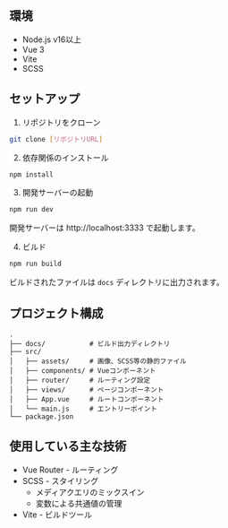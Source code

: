 ## 環境
- Node.js v16以上
- Vue 3
- Vite
- SCSS

## セットアップ
1. リポジトリをクローン
```bash
git clone [リポジトリURL]
```

2. 依存関係のインストール
```bash
npm install
```

3. 開発サーバーの起動
```bash
npm run dev
```
開発サーバーは http://localhost:3333 で起動します。

4. ビルド
```bash
npm run build
```
ビルドされたファイルは `docs` ディレクトリに出力されます。

## プロジェクト構成
```
.
├── docs/           # ビルド出力ディレクトリ
├── src/
│   ├── assets/     # 画像、SCSS等の静的ファイル
│   ├── components/ # Vueコンポーネント
│   ├── router/     # ルーティング設定
│   ├── views/      # ページコンポーネント
│   ├── App.vue     # ルートコンポーネント
│   └── main.js     # エントリーポイント
└── package.json
```

## 使用している主な技術
- Vue Router - ルーティング
- SCSS - スタイリング
  - メディアクエリのミックスイン
  - 変数による共通値の管理
- Vite - ビルドツール
